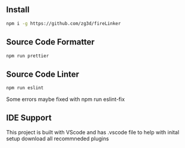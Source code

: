 ## Install

```sh
npm i -g https://github.com/zg3d/fireLinker
```

## Source Code Formatter

```sh
npm run prettier
```

## Source Code Linter

```sh
npm run eslint
```

Some errors maybe fixed with npm run eslint-fix

## IDE Support

This project is built with VScode and has .vscode file to help with inital setup
download all recommneded plugins
